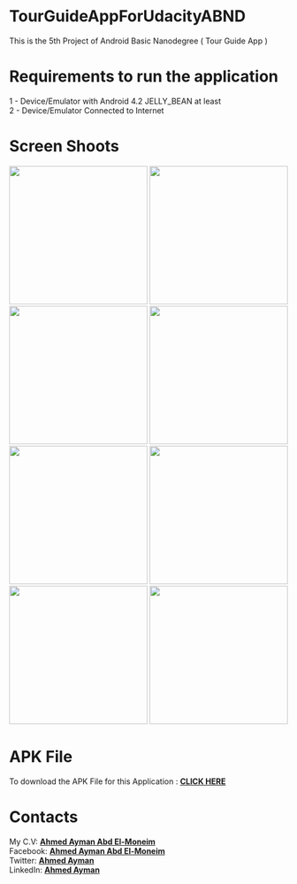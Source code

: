 # TourGuideAppForUdacityABND
This is the 5th Project of Android Basic Nanodegree ( Tour Guide App )

# Requirements to run the application
1 - Device/Emulator with Android 4.2 JELLY_BEAN at least <br>
2 - Device/Emulator Connected to Internet <br>

# Screen Shoots
<p align="left">
  <img src="https://i.imgur.com/TO3vR1r.jpg" width="250"/>
  <img src="https://i.imgur.com/XJkYoY5.jpg" width="250"/>
  <img src="https://i.imgur.com/cXGzgaq.jpg" width="250"/> 
  <img src="https://i.imgur.com/bBT7Tad.jpg" width="250"/>
  <img src="https://i.imgur.com/JcK2IDP.jpg" width="250"/>
  <img src="https://i.imgur.com/DFXU8cv.jpg" width="250"/> 
  <img src="https://i.imgur.com/6QWoFhn.jpg" width="250"/> 
  <img src="https://i.imgur.com/Ac1Zj6c.jpg" width="250"/>
  
 
</p>

# APK File 

To download the APK File for this Application : <b><a href="https://drive.google.com/open?id=15KC3Td86GMbtuq7n8TTZ7kcyA6jh9oRV">CLICK HERE</a></b>

# Contacts

My C.V: <b><a href="https://drive.google.com/open?id=1Ay_HmJfQscK5LtK1H07x4EI-_GYx1OLO">Ahmed Ayman Abd El-Moneim</a></b></br>
Facebook: <b><a href="https://www.facebook.com/a.ayman1996">        Ahmed Ayman Abd El-Moneim</a></b></br>
Twitter:  <b><a href="https://twitter.com/Ahmeda1708">          Ahmed Ayman </a></b></br>
LinkedIn: <b><a href="https://www.linkedin.com/in/ahmeda1708/"> Ahmed Ayman </a></b></br>
